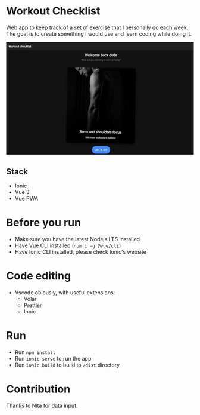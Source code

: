 # Workout Checklist

Web app to keep track of a set of exercise that I personally do each week. The goal is to create something I would use and learn coding while doing it.

![Image](/public/assets/img/feature.jpg)

## Stack

-   Ionic
-   Vue 3
-   Vue PWA

# Before you run

-   Make sure you have the latest Nodejs LTS installed
-   Have Vue CLI installed (`npm i -g @vue/cli`)
-   Have Ionic CLI installed, please check Ionic's website

# Code editing

-   Vscode obiously, with useful extensions:
    -   Volar
    -   Prettier
    -   Ionic

# Run

-   Run `npm install`
-   Run `ionic serve` to run the app
-   Run `ionic build` to build to `/dist` directory

# Contribution

Thanks to [Nita](https://instagram.com/munynita) for data input.
